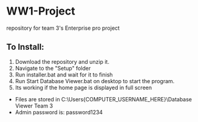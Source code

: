 # WW1-Project
repository for team 3's Enterprise pro project

## To Install:
1. Download the repository and unzip it.
2. Navigate to the "Setup" folder
3. Run installer.bat and wait for it to finish
4. Run Start Database Viewer.bat on desktop to start the program.
5. Its working if the home page is displayed in full screen

- Files are stored in C:\Users\{COMPUTER_USERNAME_HERE}\Database Viewer Team 3
- Admin password is: password1234
